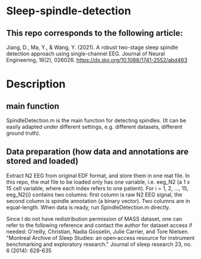 # Sleep-spindle-detection
## This repo corresponds to the following article:
Jiang, D., Ma, Y., & Wang, Y. (2021). A robust two-stage sleep spindle detection approach using single-channel EEG. Journal of Neural Engineering, 18(2), 026026. https://dx.doi.org/10.1088/1741-2552/abd463

# Description
## main function
SpindleDetection.m is the main function for detecting spindles.
(It can be easily adapted under different settings, e.g. different datasets, different ground truth).

## Data preparation (how data and annotations are stored and loaded)
Extract N2 EEG from original EDF format, and store them in one mat file. 
In this repo, the mat file to be loaded only has one variable, i.e. eeg_N2 (a 1 x 15 cell variable, where each index refers to one patient).
For i = 1, 2, ..., 15, eeg_N2{i} contains two columns: 
first column is raw N2 EEG signal, the second column is spindle annotation (a binary vector). Two columns are in equal-length. When data is ready, run SpindleDetection.m directly.

Since I do not have redistribution permission of MASS dataset, one can refer to the following reference and contact the author for dataset access if needed:
O'reilly, Christian, Nadia Gosselin, Julie Carrier, and Tore Nielsen. "Montreal Archive of Sleep Studies: an open‐access resource for instrument benchmarking and exploratory research." Journal of sleep research 23, no. 6 (2014): 628-635
